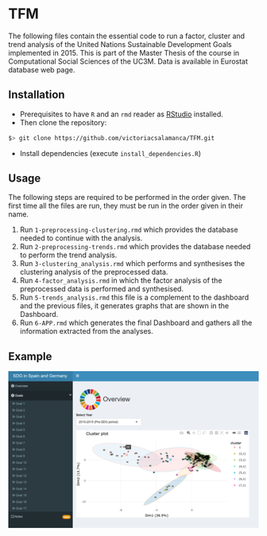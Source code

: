# TFM
The following files contain the essential code to run a factor, cluster and trend analysis of the United Nations Sustainable Development Goals implemented in 2015. This is part of the Master Thesis of the course in Computational Social Sciences of the UC3M. Data is available in Eurostat database web page. 

## Installation
- Prerequisites to have `R` and an `rmd` reader as [RStudio](https://posit.co/download/rstudio-desktop/) installed. 
- Then clone the repository:
```bash
$> git clone https://github.com/victoriacsalamanca/TFM.git
```
- Install dependencies (execute `install_dependencies.R`)

## Usage
The following steps are required to be performed in the order given. The first time all the files are run, they must be run in the order given in their name. 
1. Run `1-preprocessing-clustering.rmd` which provides the database needed to continue with the analysis.
2. Run `2-preprocessing-trends.rmd` which provides the database needed to perform the trend analysis.
3. Run `3-clustering_analysis.rmd` which performs and synthesises the clustering analysis of the preprocessed data. 
4. Run `4-factor_analysis.rmd` in which the factor analysis of the preprocessed data is performed and synthesised. 
5. Run `5-trends_analysis.rmd` this file is a complement to the dashboard and the previous files, it generates graphs that are shown in the Dashboard.
6. Run `6-APP.rmd` which generates the final Dashboard and gathers all the information extracted from the analyses.

## Example
![Screenshot of the main page of the Dashboard](www/screenshot.png)
